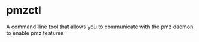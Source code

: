 # pmzctl
A command-line tool that allows you to communicate with the pmz daemon to enable pmz features
